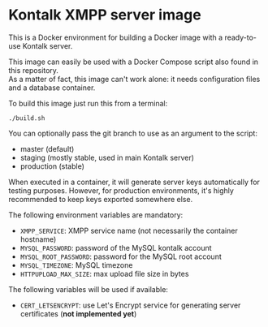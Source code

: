 Kontalk XMPP server image
=========================

This is a Docker environment for building a Docker image with a ready-to-use Kontalk server.

This image can easily be used with a Docker Compose script also found in this repository.  
As a matter of fact, this image can't work alone: it needs configuration files and a database container.  

To build this image just run this from a terminal:

```shell
./build.sh
```

You can optionally pass the git branch to use as an argument to the script:

* master (default)
* staging (mostly stable, used in main Kontalk server)
* production (stable)

When executed in a container, it will generate server keys automatically for testing purposes.
However, for production environments, it's highly recommended to keep keys exported somewhere else.

The following environment variables are mandatory:

* `XMPP_SERVICE`: XMPP service name (not necessarily the container hostname)
* `MYSQL_PASSWORD`: password of the MySQL kontalk account
* `MYSQL_ROOT_PASSWORD`: password for the MySQL root account
* `MYSQL_TIMEZONE`: MySQL timezone
* `HTTPUPLOAD_MAX_SIZE`: max upload file size in bytes

The following variables will be used if available:

* `CERT_LETSENCRYPT`: use Let's Encrypt service for generating server certificates (**not implemented yet**)
